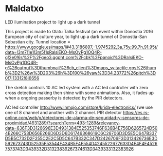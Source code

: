 # Maldatxo
LED ilumination project to light up a dark tunnel


This project is made to Olatu Talka festival (an event within Donostia 2016 European city of culture year, to light up a dark tunnel of Donostia-San Sebastian city.
Tunnel location = https://www.google.es/maps/@43.3186897,-1.9745292,3a,75y,99.7h,91.95t/data=!3m7!1e1!3m5!1sRalsiEKO-MsOvPg1OQ4R-g!2e0!6s%2F%2Fgeo3.ggpht.com%2Fcbk%3Fpanoid%3DRalsiEKO-MsOvPg1OQ4R-g%26output%3Dthumbnail%26cb_client%3Dmaps_sv.tactile.gps%26thumb%3D2%26w%3D203%26h%3D100%26yaw%3D34.23772%26pitch%3D0!7i13312!8i6656 
 
The sketch controls 10 AC led system with a AC led controller with zero cross detection making then shine with some animations.
Also, it fades up when a ongoing passerby is detected by the PIR detectors.
 
AC led controller http://www.inmojo.com/store/krida-electronics/ (we use one of 8 channel and another with 2 channel.
PIR detector https://es.rs-online.com/web/p/detectores-de-alarma-de-seguridad-y-sensores-de-proximidad/4931289/?searchTerm=493-1289&relevancy-data=636F3D3126696E3D4931384E525353746F636B4E756D6265724D504E266C753D656E266D6D3D6D61746368616C6C26706D3D5E5C647B337D5B5C732D2F255C2E2C5D5C647B332C347D2426706F3D313426736E3D592673743D52535F53544F434B5F4E554D4245522677633D4E4F4E45267573743D3439332D31323839267374613D3439333132383926

